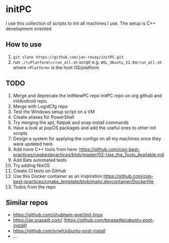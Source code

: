 # initPC

I use this collection of scripts to init all machines I use. The setup is C++ development oriented.

## How to use

1. `git clone https://github.com/jan-revay/initPC.git`
2. run `./\<Platform\>/run_all.sh` script e.g. `WSL_Ubuntu_22.04/run_all.sh` where `<Platform>` is the host OS/platform

## TODO

1. Merge and deprecate the InitNewPC repo InitPC repo on org github and initAndroid repo.
2. Merge with LogidCfg repo
3. Test the Windows setup script on a VM
4. Create aliases for PowerShell
5. Try merging the apt, flatpak and snap install commands
6. Have a look at popOS packages and add the useful ones to other init scripts
7. Design a system for applying the configs on all my machines once they
   were updated here.
8. Add more C++ tools from here: https://github.com/cpp-best-practices/cppbestpractices/blob/master/02-Use_the_Tools_Available.md
9. Add Bats automated tests
10. Try adding NixOS
11. Create CI tests on GitHub
12. Use this Docker container as an inspiration https://github.com/cpp-best-practices/cmake_template/blob/main/.devcontainer/Dockerfile
13. Todos from the repo

## Similar repos

- https://github.com/shubham-goel/init-linux
- https://ae.prasadt.com/ (https://github.com/tprasadtp/ubuntu-post-install)
- https://github.com/snwh/ubuntu-post-install
- ...
